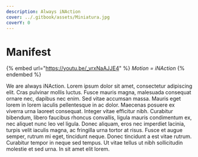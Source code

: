 ```yaml
---
description: Always iNAction
cover: ../.gitbook/assets/Miniatura.jpg
coverY: 0
---
```


# Manifest

{% embed url="https://youtu.be/_vrxNaAJJE4" %}
_Motion = iNAction_
{% endembed %}

We are always iNAction. Lorem ipsum dolor sit amet, consectetur adipiscing elit. Cras pulvinar mollis luctus. Fusce mauris magna, malesuada consequat ornare nec, dapibus nec enim. Sed vitae accumsan massa. Mauris eget lorem in lorem iaculis pellentesque in ac dolor. Maecenas posuere ex viverra urna laoreet consequat. Integer vitae efficitur nibh. Curabitur bibendum, libero faucibus rhoncus convallis, ligula mauris condimentum ex, nec aliquet nunc leo vel ligula. Donec aliquam, eros nec imperdiet lacinia, turpis velit iaculis magna, ac fringilla urna tortor at risus. Fusce et augue semper, rutrum mi eget, tincidunt neque. Donec tincidunt a est vitae rutrum. Curabitur tempor in neque sed tempus. Ut vitae tellus ut nibh sollicitudin molestie et sed urna. In sit amet elit lorem.
